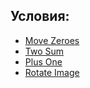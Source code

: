 ## Условия:

- [Move Zeroes](https://leetcode.com/problems/move-zeroes/)
- [Two Sum](https://leetcode.com/problems/two-sum/)
- [Plus One](https://leetcode.com/problems/plus-one/)
- [Rotate Image](https://leetcode.com/problems/rotate-image/)